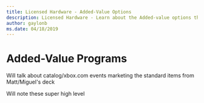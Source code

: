 ```yaml
---
title: Licensed Hardware - Added-Value Options
description: Licensed Hardware - Learn about the Added-value options that are part of the Licensed Hardware programs. 
author: gaylonb
ms.date: 04/18/2019
---
```


# Added-Value Programs

Will talk about catalog/xbox.com
events
marketing
the standard items from Matt/Miguel's deck

Will note these super high level

